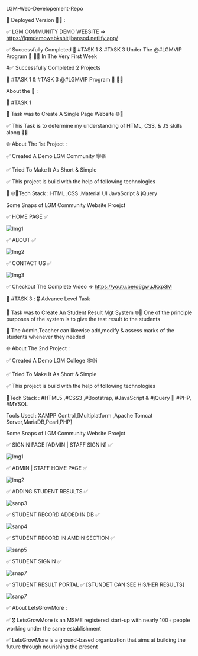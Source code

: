 LGM-Web-Developement-Repo

📲 Deployed Version 🔗🌐 :

✅ LGM COMMUNITY DEMO WEBSITE => https://lgmdemowebkshitijbansod.netlify.app/

✅ Successfully ‍Completed 📝 #TASK 1 & #TASK 3 Under The @#LGMVIP Program 💼 👨‍💻
In The Very First Week

#✅ Successfully Completed 2 Projects

📝 #TASK 1 & #TASK 3 @#LGMVIP Program 💼 👨‍💻

About the 📝 :

📝 #TASK 1

📝 Task was to Create A Single Page Website 🌐📲

‍✅ This Task is to determine my understanding of HTML, CSS, & JS
skills along 👨‍💻

🌐 About The 1st Project :

‍✅ Created A Demo LGM Community 🕸️🌐ℹ️

‍✅ Tried To Make It As Short & Simple

‍✅ This project is build with the help of following technologies

📲 🌐📌Tech Stack : HTML ,CSS ,Material UI JavaScript & jQuery

Some Snaps of LGM Community Website Proejct 

✅ HOME PAGE ✅ 

![Img1](https://user-images.githubusercontent.com/63043352/131212852-f561f594-5adc-499b-b374-c7913027df3a.PNG)

✅ ABOUT ✅ 

![Img2](https://user-images.githubusercontent.com/63043352/131212859-8848b9db-20e2-443a-a16e-111a150bd636.PNG)

✅ CONTACT US ✅

![Img3](https://user-images.githubusercontent.com/63043352/131212861-e16e22f5-9774-44a9-942c-fde5e62c9827.PNG)

✅ Checkout The Complete Video =>  https://youtu.be/o6gwuJkxp3M

📝 #TASK 3 : 🎖️ Advance Level Task

📝 Task was to Create An Student Result Mgt System 🌐📲
One of the principle purposes of the system is to give the test result to the students

📝 The Admin,Teacher can likewise add,modify & assess marks of the students whenever they needed

🌐 About The 2nd Project :

‍✅ Created A Demo LGM College 🕸️🌐ℹ️

✅ Tried To Make It As Short & Simple

✅ This project is build with the help of following technologies

📲Tech Stack :
#HTML5 ,#CSS3 ,#Bootstrap, #JavaScript & #jQuery || #PHP, #MYSQL

Tools Used : XAMPP Control,[Multiplatform ,Apache Tomcat Server,MariaDB,Pearl,PHP]

Some Snaps of LGM Community Website Proejct 

✅ SIGNIN PAGE [ADMIN | STAFF SIGNIN] ✅ 

![Img1](https://user-images.githubusercontent.com/63043352/131213172-0d82e933-392b-4357-9c4d-f3df044afed9.PNG)

✅ ADMIN | STAFF HOME PAGE ✅

![Img2](https://user-images.githubusercontent.com/63043352/131213188-2f92a798-c08f-4782-85f9-06c644f924e4.PNG)

✅ ADDING STUDENT RESULTS ✅

![sanp3](https://user-images.githubusercontent.com/63043352/131213215-df50b2c7-4f64-425e-ac24-ffa39f2c950a.PNG)

✅ STUDENT RECORD ADDED IN DB ✅

![sanp4](https://user-images.githubusercontent.com/63043352/131213221-c54f6ae3-25c9-4c39-8e48-ca42a8ba97f8.PNG)

✅ STUDENT RECORD IN AMDIN SECTION ✅

![sanp5](https://user-images.githubusercontent.com/63043352/131213236-3705c1b1-5d1c-4dc4-8c84-86659a6a0d3d.PNG)

✅ STUDENT SIGNIN ✅

![snap7](https://user-images.githubusercontent.com/63043352/131213249-c951177b-7a4c-4803-a757-9580475be477.PNG)

✅ STUDENT RESULT PORTAL ✅ [STUNDET CAN SEE HIS/HER RESULTS]

![sanp7](https://user-images.githubusercontent.com/63043352/131213273-6f18dce0-319d-4321-8f97-b1083592b0fb.PNG)



✅ About LetsGrowMore :

✅ 🎖️ LetsGrowMore is an MSME registered start-up with nearly 100+ people working under the same establishment

✅ LetsGrowMore is a ground-based organization that aims at building the future through nourishing the present
